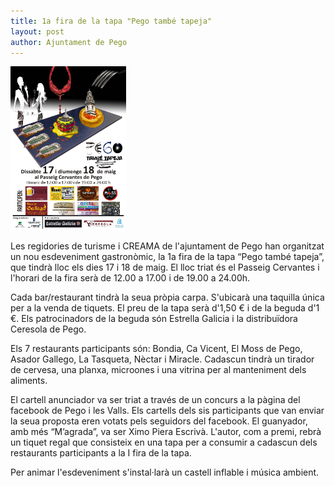 ```yaml
---
title: 1a fira de la tapa "Pego també tapeja"
layout: post
author: Ajuntament de Pego
---
```


<a class="salone-image center" href="/images/news/20140515-fira-tapa-pego-tambe-tapeja.jpg" title="1a fira de la tapa 'Pego també tapeja">
    <img style="max-width: 185px;" src="/images/news/20140515-fira-tapa-pego-tambe-tapeja.jpg" alt="1a fira de la tapa 'Pego també tapeja" />
</a>

Les regidories de turisme i CREAMA de l'ajuntament de Pego han organitzat un nou esdeveniment gastronòmic, la 1a fira de la tapa “Pego també tapeja”, que tindrà lloc els dies 17 i 18 de maig.
El lloc triat és el Passeig Cervantes i l'horari de la fira serà de 12.00 a 17.00 i de 19.00 a 24.00h.

Cada bar/restaurant tindrà la seua pròpia carpa. S'ubicarà una taquilla única per a la venda de tiquets. El preu de la tapa serà d'1,50 € i de la beguda d'1 €. Els patrocinadors de la beguda són Estrella Galicia i la distribuïdora Ceresola de Pego.

Els 7 restaurants participants són: Bondia, Ca Vicent, El Moss de Pego, Asador Gallego, La Tasqueta, Nèctar i Miracle. Cadascun tindrà un tirador de cervesa, una planxa, microones i una vitrina per al manteniment dels aliments.

El cartell anunciador va ser triat a través de un concurs a la pàgina del facebook de Pego i les Valls. Els cartells dels sis participants que van enviar la seua proposta eren votats pels seguidors del facebook. El guanyador, amb més “M’agrada”, va ser Ximo Piera Escrivà. L'autor, com a premi, rebrà un tiquet regal que consisteix en una tapa per a consumir a cadascun dels restaurants participants a la I fira de la tapa.

Per animar l'esdeveniment s'instal·larà un castell inflable i música ambient.
